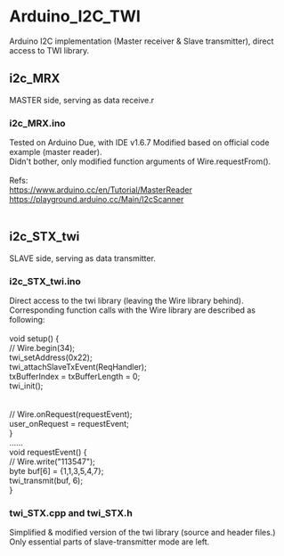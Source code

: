 # Arduino_I2C_TWI
Arduino I2C implementation (Master receiver &amp; Slave transmitter), direct access to TWI library.

## i2c_MRX
MASTER side, serving as data receive.r <br />
### i2c_MRX.ino
Tested on Arduino Due, with IDE v1.6.7
Modified based on official code example (master reader). <br />
Didn't bother, only modified function arguments of Wire.requestFrom(). <br />
 <br />
Refs: <br />
https://www.arduino.cc/en/Tutorial/MasterReader <br />
https://playground.arduino.cc/Main/I2cScanner <br />
 <br />
 
## i2c_STX_twi
SLAVE side, serving as data transmitter. <br />
### i2c_STX_twi.ino
Direct access to the twi library (leaving the Wire library behind). <br />
Corresponding function calls with the Wire library are described as following: <br />
<br />
void setup() { <br />
  // Wire.begin(34); <br />
  twi_setAddress(0x22); <br />
  twi_attachSlaveTxEvent(ReqHandler); <br />
  txBufferIndex = txBufferLength = 0; <br />
  twi_init(); <br />
<br />  
  // Wire.onRequest(requestEvent); <br /> 
  user_onRequest = requestEvent; <br />
} <br />
...... <br />
void requestEvent() { <br />
  // Wire.write("113547"); <br />
  byte buf[6] = {1,1,3,5,4,7}; <br />
  twi_transmit(buf, 6); <br />
} <br />
### twi_STX.cpp and twi_STX.h
Simplified & modified version of the twi library (source and header files.) <br />
Only essential parts of slave-transmitter mode are left. <br />

